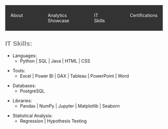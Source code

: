 <nav style="background-color: #333; padding: 10px;">
        <ul style="list-style-type: none; margin: 0; padding: 0; display: flex; justify-content: center;">
            <li style="margin: 0 20px;">
                <a href="https://github.com/mbhagwan" target="_blank" style="color: white; text-decoration: none; padding: 14px 20px; display: block;">About</a></li>
            <li style="margin: 0 20px;">
                <a href="https://mbhagwan.github.io/portfolio.html" target="_blank" style="color: white; text-decoration: none; padding: 14px 20px; display: block;">Analytics Showcase</a></li>
            <li style="margin: 0 20px;">
                <a href="https://mbhagwan.github.io/skills.html" target="_blank" style="color: white; text-decoration: none; padding: 14px 20px; display: block;">IT Skills</a></li>
            <li style="margin: 0 20px;">
                <a href="https://mbhagwan.github.io/certified_skills.html" target="_blank" style="color: white; text-decoration: none; padding: 14px 20px; display: block;">Certifications</a></li>
        </ul>
</nav>

<h2 style="color: gray; font-family: 'Oswald', sans-serif;">IT Skills:</h2>

<ul>
 <li>Languages:
   <ul>
     <li>Python | SQL | Java | HTML | CSS</li>
   </ul>
 </li>
</ul>

<ul>
 <li>Tools:
   <ul>
     <li>Excel | Power BI | DAX | Tableau | PowerPoint | Word</li>
   </ul>
 </li>
</ul>

<ul>
 <li>Databases:
   <ul>
     <li>PostgreSQL</li>
   </ul>
 </li>
</ul>

<ul>
 <li>Libraries:
   <ul>
     <li>Pandas | NumPy | Jupyter | Matplotlib | Seaborn</li>
   </ul>
 </li>
</ul>

<ul>
 <li>Statistical Analysis:
   <ul>
     <li>Regression | Hypothesis Testing</li>
   </ul>
 </li>
</ul>
